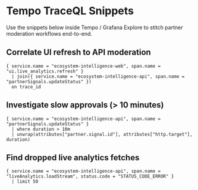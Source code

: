 # Tempo TraceQL Snippets

Use the snippets below inside Tempo / Grafana Explore to stitch partner moderation workflows end-to-end.

## Correlate UI refresh to API moderation

```traceql
{ service.name = "ecosystem-intelligence-web", span.name = "ui.live_analytics.refresh" }
  | join({ service.name = "ecosystem-intelligence-api", span.name = "partnerSignals.updateStatus" })
  on trace_id
```

## Investigate slow approvals (> 10 minutes)

```traceql
{ service.name = "ecosystem-intelligence-api", span.name = "partnerSignals.updateStatus" }
  | where duration > 10m
  | unwrap(attributes["partner.signal.id"], attributes["http.target"], duration)
```

## Find dropped live analytics fetches

```traceql
{ service.name = "ecosystem-intelligence-api", span.name = "liveAnalytics.loadStream", status.code = "STATUS_CODE_ERROR" }
  | limit 50
```
